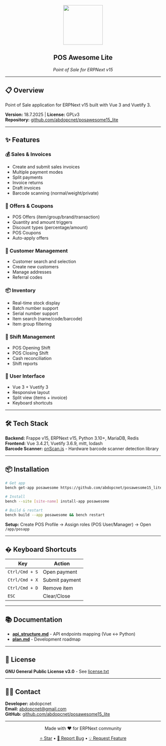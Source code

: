 <div align="center">
    <img src="https://frappecloud.com/files/pos.png" height="128">
    <h2>POS Awesome Lite</h2>
    <p><em>Point of Sale for ERPNext v15</em></p>
</div>

---

## 📋 Overview

Point of Sale application for ERPNext v15 built with Vue 3 and Vuetify 3.

**Version:** 18.7.2025 | **License:** GPLv3  
**Repository:** [github.com/abdopcnet/posawesome15_lite](https://github.com/abdopcnet/posawesome15_lite)

---

## ✨ Features

### 💰 Sales & Invoices
- Create and submit sales invoices
- Multiple payment modes
- Split payments
- Invoice returns
- Draft invoices
- Barcode scanning (normal/weight/private)

### 🎯 Offers & Coupons
- POS Offers (item/group/brand/transaction)
- Quantity and amount triggers
- Discount types (percentage/amount)
- POS Coupons
- Auto-apply offers

### 👥 Customer Management
- Customer search and selection
- Create new customers
- Manage addresses
- Referral codes

### 📦 Inventory
- Real-time stock display
- Batch number support
- Serial number support
- Item search (name/code/barcode)
- Item group filtering

### 🔐 Shift Management
- POS Opening Shift
- POS Closing Shift
- Cash reconciliation
- Shift reports

### 🎨 User Interface
- Vue 3 + Vuetify 3
- Responsive layout
- Split view (items + invoice)
- Keyboard shortcuts

---

## 🛠️ Tech Stack

**Backend:** Frappe v15, ERPNext v15, Python 3.10+, MariaDB, Redis  
**Frontend:** Vue 3.4.21, Vuetify 3.6.9, mitt, lodash  
**Barcode Scanner:** [onScan.js](https://github.com/axenox/onscan.js) - Hardware barcode scanner detection library

---

## 📦 Installation

```bash
# Get app
bench get-app posawesome https://github.com/abdopcnet/posawesome15_lite.git

# Install
bench --site [site-name] install-app posawesome

# Build & restart
bench build --app posawesome && bench restart
```

**Setup:** Create POS Profile → Assign roles (POS User/Manager) → Open `/app/posapp`

---

## � Keyboard Shortcuts

| Key | Action |
|-----|--------|
| `Ctrl/Cmd + S` | Open payment |
| `Ctrl/Cmd + X` | Submit payment |
| `Ctrl/Cmd + D` | Remove item |
| `ESC` | Clear/Close |

---

## 📚 Documentation

- **[api_structure.md](./api_structure.md)** - API endpoints mapping (Vue ↔ Python)
- **[plan.md](./plan.md)** - Development roadmap

---

## 📄 License

**GNU General Public License v3.0** - See [license.txt](./license.txt)

---

## 👨‍💻 Contact

**Developer:** abdopcnet  
**Email:** abdopcnet@gmail.com  
**GitHub:** [github.com/abdopcnet/posawesome15_lite](https://github.com/abdopcnet/posawesome15_lite)

---

<div align="center">
    <p>Made with ❤️ for ERPNext community</p>
    <p>
        <a href="https://github.com/abdopcnet/posawesome15_lite">⭐ Star</a> •
        <a href="https://github.com/abdopcnet/posawesome15_lite/issues">🐛 Report Bug</a> •
        <a href="https://github.com/abdopcnet/posawesome15_lite/issues">💡 Request Feature</a>
    </p>
</div>
